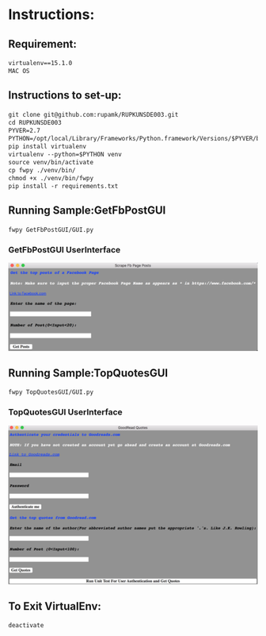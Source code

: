# Instructions: 

## Requirement: 
    virtualenv==15.1.0
    MAC OS

## Instructions to set-up:
    git clone git@github.com:rupamk/RUPKUNSDE003.git
    cd RUPKUNSDE003
    PYVER=2.7
    PYTHON=/opt/local/Library/Frameworks/Python.framework/Versions/$PYVER/bin/python$PYVER
    pip install virtualenv
    virtualenv --python=$PYTHON venv
    source venv/bin/activate
    cp fwpy ./venv/bin/
    chmod +x ./venv/bin/fwpy
    pip install -r requirements.txt

## Running Sample:GetFbPostGUI

    fwpy GetFbPostGUI/GUI.py 
    
### GetFbPostGUI UserInterface

![alt text](https://github.com/rupamk/RUPKUNSDE003/blob/master/GetFbPostGUI/GetFbPostGUI.png)
        
## Running Sample:TopQuotesGUI

    fwpy TopQuotesGUI/GUI.py 
    
### TopQuotesGUI UserInterface

![alt text](https://github.com/rupamk/RUPKUNSDE003/blob/master/TopQuotesGUI/QuotesGUI.png)

## To Exit VirtualEnv:

    deactivate


    

